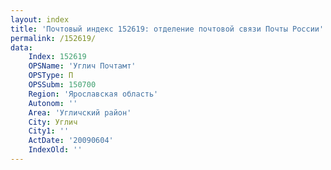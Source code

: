 ```yaml
---
layout: index
title: 'Почтовый индекс 152619: отделение почтовой связи Почты России'
permalink: /152619/
data:
    Index: 152619
    OPSName: 'Углич Почтамт'
    OPSType: П
    OPSSubm: 150700
    Region: 'Ярославская область'
    Autonom: ''
    Area: 'Угличский район'
    City: Углич
    City1: ''
    ActDate: '20090604'
    IndexOld: ''
---
```

